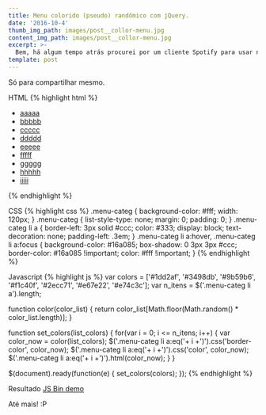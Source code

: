 ```yaml
---
title: Menu colorido (pseudo) randômico com jQuery.
date: '2016-10-4'
thumb_img_path: images/post__collor-menu.jpg
content_img_path: images/post__collor-menu.jpg
excerpt: >-
  Bem, há algum tempo atrás procurei por um cliente Spotify para usar no Fedora, não consegui fazer funcionar (e nem cuidei em arrumar isso -.-), esqueci por uns tempos e lembrei novamente hoje por acaso.
template: post
---
```


Só para compartilhar mesmo.

HTML
{% highlight html %}
<!DOCTYPE html>
<html>
<head>
  <meta charset="utf-8">
  <meta name="viewport" content="width=device-width">
  <title>Menu border color</title>
</head>
<body>
<script src="https://code.jquery.com/jquery-1.9.1.js"></script>
  <ul class="menu-categ">
    <li>
      <a href="#">aaaaa</a>
    </li>
    <li>
      <a href="#">bbbbb</a>
    </li>
    <li>
      <a href="#">ccccc</a>
    </li>
    <li>
      <a href="#">ddddd</a>
    </li>
    <li>
      <a href="#">eeeee</a>
    </li>
    <li>
      <a href="#">fffff</a>
    </li>
    <li>
      <a href="#">ggggg</a>
    </li>
    <li>
      <a href="#">hhhhh</a>
    </li>
    <li>
      <a href="#">iiiii</a>
    </li>
  </ul>
</body>
</html>
{% endhighlight %}


CSS
{% highlight css %}
.menu-categ {
  background-color: #fff;
  width: 120px;
}
.menu-categ {
  list-style-type: none;
  margin: 0;
  padding: 0;
}
.menu-categ li a {
  border-left: 3px solid #ccc;
  color: #333;
  display: block;
  text-decoration: none;
  padding-left: .3em;
}
.menu-categ li a:hover,
.menu-categ li a:focus {
  background-color: #16a085;
  box-shadow: 0 3px 3px #ccc;
  border-color: #16a085 !important;
  color: #fff !important;
}
{% endhighlight %}

Javascript
{% highlight js %}
var colors = ['#1dd2af', '#3498db', '#9b59b6', '#f1c40f', '#2ecc71', '#e67e22', '#e74c3c'];
var n_itens = $('.menu-categ li a').length;

function color(color_list) {
  return color_list[Math.floor(Math.random() * color_list.length)];
}

function set_colors(list_colors) {
  for(var i = 0; i <= n_itens; i++) {
    var color_now = color(list_colors);
    $('.menu-categ li a:eq('+ i +')').css('border-color', color_now);
    $('.menu-categ li a:eq('+ i +')').css('color', color_now);
    $('.menu-categ li a:eq('+ i +')').html(color_now);
  }
}

$(document).ready(function(e) {
  set_colors(colors);
});
{% endhighlight %}

Resultado
<a class="jsbin-embed" href="http://jsbin.com/mevowahija/4/embed?live">JS Bin demo</a><script src="http://static.jsbin.com/js/embed.js"></script>

Até mais! :P
